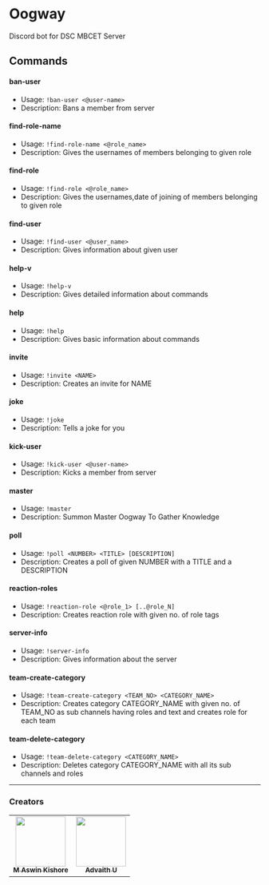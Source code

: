 # Oogway

Discord bot for DSC MBCET Server

<!-- Generated by update-command-readme.js-->
<!-- COMMANDS:START - DO NOT DELETE -->

## Commands

#### ban-user

- Usage: `!ban-user <@user-name>`
- Description: Bans a member from server

#### find-role-name

- Usage: `!find-role-name <@role_name>`
- Description: Gives the usernames of members belonging to given role

#### find-role

- Usage: `!find-role <@role_name>`
- Description: Gives the usernames,date of joining of members belonging to given role

#### find-user

- Usage: `!find-user <@user_name>`
- Description: Gives information about given user

#### help-v

- Usage: `!help-v`
- Description: Gives detailed information about commands

#### help

- Usage: `!help`
- Description: Gives basic information about commands

#### invite

- Usage: `!invite <NAME>`
- Description: Creates an invite for NAME

#### joke

- Usage: `!joke`
- Description: Tells a joke for you

#### kick-user

- Usage: `!kick-user <@user-name>`
- Description: Kicks a member from server

#### master

- Usage: `!master`
- Description: Summon Master Oogway To Gather Knowledge

#### poll

- Usage: `!poll <NUMBER> <TITLE> [DESCRIPTION]`
- Description: Creates a poll of given NUMBER with a TITLE and a DESCRIPTION

#### reaction-roles

- Usage: `!reaction-role <@role_1> [..@role_N]`
- Description: Creates reaction role with given no. of role tags

#### server-info

- Usage: `!server-info`
- Description: Gives information about the server

#### team-create-category

- Usage: `!team-create-category <TEAM_NO> <CATEGORY_NAME>`
- Description: Creates category CATEGORY_NAME with given no. of TEAM_NO as sub channels having roles and text and creates role for each team

#### team-delete-category

- Usage: `!team-delete-category <CATEGORY_NAME>`
- Description: Deletes category CATEGORY_NAME with all its sub channels and roles

<!-- COMMANDS:END - DO NOT DELETE -->
<!-- ^Generated by update-command-readme.js-->

---

### Creators

<!-- ALL-CONTRIBUTORS-LIST:START - Do not remove or modify this section -->
<table>
 <tr>
            <td align="center">
                <a href="https://github.com/mak626">
                    <img src="https://avatars.githubusercontent.com/u/60577077?v=4" width="100px;" alt="" />
                    <br>
                    <sub><b>M Aswin Kishore</b></sub>
            </td>
            <td align="center">
                <a href="https://github.com/advaith-unnikrishnan">
                    <img src="https://avatars.githubusercontent.com/u/45172876?v=4" width="100px;" alt="" />
                    <br>
                    <sub><b>Advaith U</b></sub>
            </td>        
</tr>
</table>
<!-- ALL-CONTRIBUTORS-LIST:END -->
